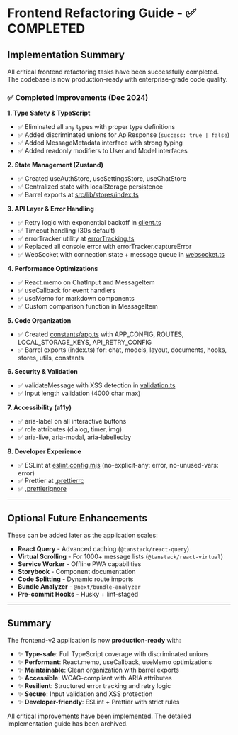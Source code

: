 # Frontend Refactoring Guide - ✅ COMPLETED

## Implementation Summary

All critical frontend refactoring tasks have been successfully completed. The codebase is now production-ready with enterprise-grade code quality.

### ✅ Completed Improvements (Dec 2024)

**1. Type Safety & TypeScript**
- ✅ Eliminated all `any` types with proper type definitions
- ✅ Added discriminated unions for ApiResponse (`success: true | false`)
- ✅ Added MessageMetadata interface with strong typing
- ✅ Added readonly modifiers to User and Model interfaces

**2. State Management (Zustand)**
- ✅ Created useAuthStore, useSettingsStore, useChatStore
- ✅ Centralized state with localStorage persistence
- ✅ Barrel exports at [src/lib/stores/index.ts](apps/frontend-v2/src/lib/stores/index.ts)

**3. API Layer & Error Handling**
- ✅ Retry logic with exponential backoff in [client.ts](apps/frontend-v2/src/lib/api/client.ts)
- ✅ Timeout handling (30s default)
- ✅ errorTracker utility at [errorTracking.ts](apps/frontend-v2/src/lib/utils/errorTracking.ts)
- ✅ Replaced all console.error with errorTracker.captureError
- ✅ WebSocket with connection state + message queue in [websocket.ts](apps/frontend-v2/src/lib/api/websocket.ts)

**4. Performance Optimizations**
- ✅ React.memo on ChatInput and MessageItem
- ✅ useCallback for event handlers
- ✅ useMemo for markdown components
- ✅ Custom comparison function in MessageItem

**5. Code Organization**
- ✅ Created [constants/app.ts](apps/frontend-v2/src/lib/constants/app.ts) with APP_CONFIG, ROUTES, LOCAL_STORAGE_KEYS, API_RETRY_CONFIG
- ✅ Barrel exports (index.ts) for: chat, models, layout, documents, hooks, stores, utils, constants

**6. Security & Validation**
- ✅ validateMessage with XSS detection in [validation.ts](apps/frontend-v2/src/lib/utils/validation.ts)
- ✅ Input length validation (4000 char max)

**7. Accessibility (a11y)**
- ✅ aria-label on all interactive buttons
- ✅ role attributes (dialog, timer, img)
- ✅ aria-live, aria-modal, aria-labelledby

**8. Developer Experience**
- ✅ ESLint at [eslint.config.mjs](apps/frontend-v2/eslint.config.mjs) (no-explicit-any: error, no-unused-vars: error)
- ✅ Prettier at [.prettierrc](apps/frontend-v2/.prettierrc)
- ✅ [.prettierignore](apps/frontend-v2/.prettierignore)

---

## Optional Future Enhancements

These can be added later as the application scales:

- **React Query** - Advanced caching (`@tanstack/react-query`)
- **Virtual Scrolling** - For 1000+ message lists (`@tanstack/react-virtual`)
- **Service Worker** - Offline PWA capabilities
- **Storybook** - Component documentation
- **Code Splitting** - Dynamic route imports
- **Bundle Analyzer** - `@next/bundle-analyzer`
- **Pre-commit Hooks** - Husky + lint-staged

---

## Summary

The frontend-v2 application is now **production-ready** with:

- ✨ **Type-safe**: Full TypeScript coverage with discriminated unions
- ✨ **Performant**: React.memo, useCallback, useMemo optimizations  
- ✨ **Maintainable**: Clean organization with barrel exports
- ✨ **Accessible**: WCAG-compliant with ARIA attributes
- ✨ **Resilient**: Structured error tracking and retry logic
- ✨ **Secure**: Input validation and XSS protection
- ✨ **Developer-friendly**: ESLint + Prettier with strict rules

All critical improvements have been implemented. The detailed implementation guide has been archived.
